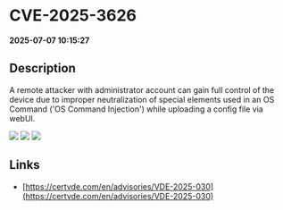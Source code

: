 # CVE-2025-3626

**2025-07-07 10:15:27**

## Description
A remote attacker with administrator account can gain full control of the device due to improper neutralization of special elements used in an OS Command ('OS Command Injection') while uploading a config file via webUI.

![](https://img.shields.io/static/v1?label=Score&message=9.1&color=red)
![](https://img.shields.io/static/v1?label=Severity&message=CRITICAL&color=red)
![](https://img.shields.io/static/v1?label=CWE&message=RCE&color=green)

## Links
- [https://certvde.com/en/advisories/VDE-2025-030](https://certvde.com/en/advisories/VDE-2025-030)

